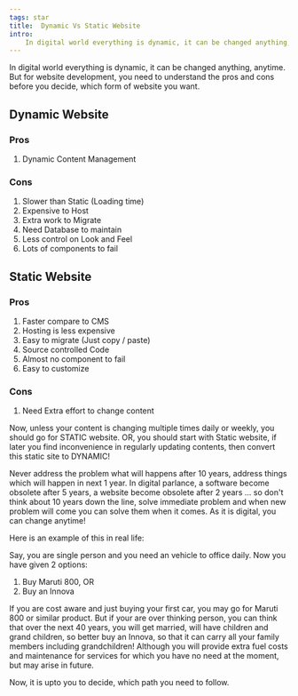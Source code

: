 ```yaml
---
tags: star
title:  Dynamic Vs Static Website
intro:
    In digital world everything is dynamic, it can be changed anything, anytime. But for website development, you need to understand the pros and cons before you decide, which form of website you want.
---
```


In digital world everything is dynamic, it can be changed anything, anytime. But for website development, you need to understand the pros and cons before you decide, which form of website you want.

## Dynamic Website

### Pros
1. Dynamic Content Management

### Cons
1. Slower than Static (Loading time)
2. Expensive to Host
3. Extra work to Migrate
4. Need Database to maintain
5. Less control on Look and Feel
6. Lots of components to fail

## Static Website

### Pros
1. Faster compare to CMS
2. Hosting is less expensive
3. Easy to migrate (Just copy / paste)
4. Source controlled Code
5. Almost no component to fail
6. Easy to customize

### Cons
1. Need Extra effort to change content

Now, unless your content is changing multiple times daily or weekly, you should go for STATIC website. OR, you should start with Static website, if later you find inconvenience in regularly updating contents, then convert this static site to DYNAMIC!

Never address the problem what will happens after 10 years, address things which will happen in next 1 year. In digital parlance, a software become obsolete after 5 years, a website become obsolete after 2 years ... so don't think about 10 years down the line, solve immediate problem and when new problem will come you can solve them when it comes. As it is digital, you can change anytime!

Here is an example of this in real life:

Say, you are single person and you need an vehicle to office daily. Now you have given 2 options:
1. Buy Maruti 800, OR
2. Buy an Innova

If you are cost aware and just buying your first car, you may go for Maruti 800 or similar product. But if your are over thinking person, you can think that over the next 40 years, you will get married, will have children and grand children, so better buy an Innova, so that it can carry all your family members including grandchildren! Although you will provide extra fuel costs and maintenance for services for which you have no need at the moment, but may arise in future.

Now, it is upto you to decide, which path you need to follow.